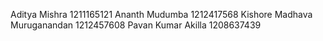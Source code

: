Aditya Mishra  1211165121
Ananth Mudumba 1212417568
Kishore Madhava Muruganandan 1212457608
Pavan Kumar Akilla 1208637439
